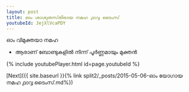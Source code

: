 ```yaml
---
layout: post
title: ഓം ശാശ്വതസ്‌തിരായ നമഹ ൧൦൮ ടൈംസ്
youtubeId: JejXlVcaPDY
---
```

 
 
 ഓം വിമുക്തയാ നമഹ 
 
 -  ആരാണ് ബോണ്ടുകളിൽ നിന്ന് പൂർണ്ണമായും മുക്തൻ 
 
  
 
  
 
 
 
 
 
 


{% include youtubePlayer.html id=page.youtubeId %}
 
[Next]({{ site.baseurl }}{% link  split2/_posts/2015-05-06-ഓം യോഗായ നമഹ ൧൦൮ ടൈംസ്.md%})
 
